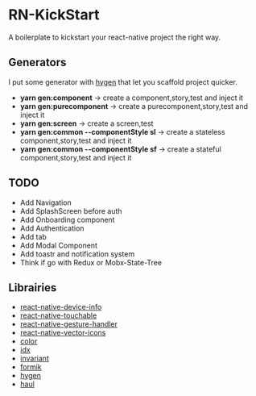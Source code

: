 # RN-KickStart

A boilerplate to kickstart your react-native project the right way.

## Generators

I put some generator with [hygen](https://github.com/jondot/hygen) that let you scaffold project quicker.

- **yarn gen:component** -> create a component,story,test and inject it
- **yarn gen:purecomponent** -> create a purecomponent,story,test and inject it
- **yarn gen:screen** -> create a screen,test
- **yarn gen:common --componentStyle sl** -> create a stateless component,story,test and inject it
- **yarn gen:common --componentStyle sf** -> create a stateful component,story,test and inject it

## TODO

* Add Navigation
* Add SplashScreen before auth
* Add Onboarding component
* Add Authentication
* Add tab
* Add Modal Component
* Add toastr and notification system
* Think if go with Redux or Mobx-State-Tree

## Librairies

* [react-native-device-info](https://github.com/rebeccahughes/react-native-device-info)
* [react-native-touchable](https://github.com/AppAndFlow/react-native-touchable)
* [react-native-gesture-handler](https://github.com/kmagiera/react-native-gesture-handler)
* [react-native-vector-icons](https://github.com/oblador/react-native-vector-icons)
* [color](https://github.com/Qix-/color)
* [idx](https://github.com/facebookincubator/idx)
* [invariant](https://github.com/zertosh/invariant)
* [formik](https://github.com/jaredpalmer/formik)
* [hygen](https://github.com/jondot/hygen)
* [haul](https://github.com/callstack/haul)